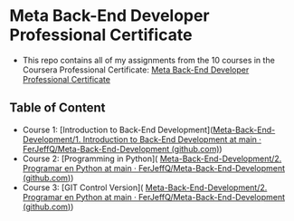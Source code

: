 # Meta Back-End Developer Professional Certificate

- This repo contains all of my assignments from the 10 courses in the Coursera Professional Certificate: [Meta Back-End Developer Professional Certificate](https://www.coursera.org/professional-certificates/meta-back-end-developer)

## Table of Content

- Course 1: [Introduction to Back-End Development]([Meta-Back-End-Development/1. Introduction to Back-End Development at main · FerJeffQ/Meta-Back-End-Development (github.com)](https://github.com/FerJeffQ/Meta-Back-End-Development/tree/main/1.%20Introduction%20to%20Back-End%20Development))
- Course 2: [Programming in Python]( [Meta-Back-End-Development/2. Programar en Python at main · FerJeffQ/Meta-Back-End-Development (github.com)](https://github.com/FerJeffQ/Meta-Back-End-Development/tree/main/2.%20Programar%20en%20Python))
- Course 3: [GIT Control Version]( [Meta-Back-End-Development/2. Programar en Python at main · FerJeffQ/Meta-Back-End-Development (github.com)](https://github.com/FerJeffQ/Meta-Back-End-Development/tree/main/3.%20Control%20de%20Versiones))


